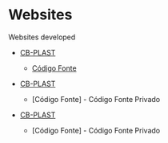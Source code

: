 # Websites
Websites developed

* [CB-PLAST](https://cbplast.com.br/)
  * [Código Fonte](https://github.com/BrunoRodrigues2021/CB-PLAST)

* [CB-PLAST](http://ativvus.com.br)
  * [Código Fonte] - Código Fonte Privado

* [CB-PLAST](http://webapp.ativvus.com.br/axiaflow/)
  * [Código Fonte] - Código Fonte Privado
